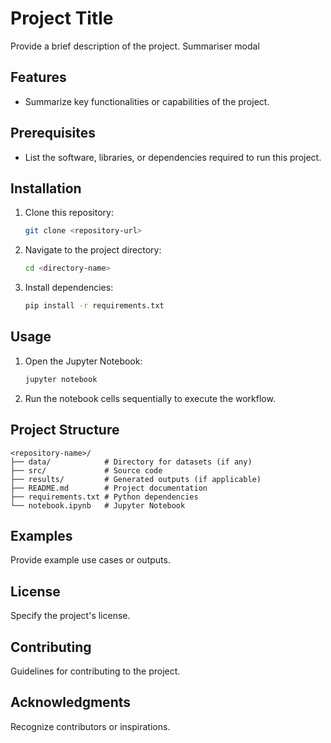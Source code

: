 # Project Title

Provide a brief description of the project.
Summariser modal
## Features

- Summarize key functionalities or capabilities of the project.

## Prerequisites

- List the software, libraries, or dependencies required to run this project.

## Installation

1. Clone this repository:
   ```bash
   git clone <repository-url>
   ```
2. Navigate to the project directory:
   ```bash
   cd <directory-name>
   ```
3. Install dependencies:
   ```bash
   pip install -r requirements.txt
   ```

## Usage

1. Open the Jupyter Notebook:
   ```bash
   jupyter notebook
   ```
2. Run the notebook cells sequentially to execute the workflow.

## Project Structure

```
<repository-name>/
├── data/            # Directory for datasets (if any)
├── src/             # Source code
├── results/         # Generated outputs (if applicable)
├── README.md        # Project documentation
├── requirements.txt # Python dependencies
└── notebook.ipynb   # Jupyter Notebook
```

## Examples

Provide example use cases or outputs.

## License

Specify the project's license.

## Contributing

Guidelines for contributing to the project.

## Acknowledgments

Recognize contributors or inspirations.

